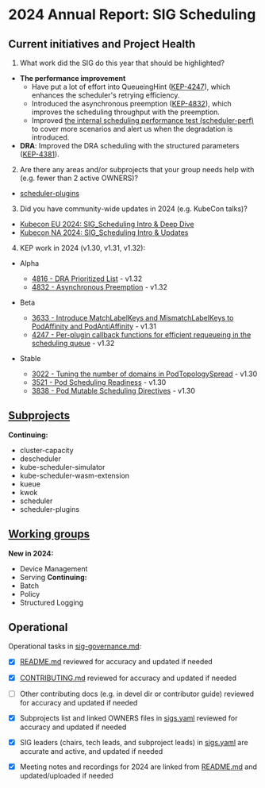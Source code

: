 # 2024 Annual Report: SIG Scheduling

## Current initiatives and Project Health

1. What work did the SIG do this year that should be highlighted?

<!--
   Some example items that might be worth highlighting:
   - Major KEP advancement
   - Important initiatives that aren't tracked via KEPs
   - Paying down significant tech debt
   - Governance and leadership changes
-->

- **The performance improvement**
  - Have put a lot of effort into QueueingHint ([KEP-4247](https://github.com/kubernetes/enhancements/tree/master/keps/sig-scheduling/4247-queueinghint)), which enhances the scheduler's retrying efficiency.
  - Introduced the asynchronous preemption ([KEP-4832](https://github.com/kubernetes/enhancements/tree/master/keps/sig-scheduling/4832-async-preemption)), which improves the scheduling throughput with the preemption.
  - Improved [the internal scheduling performance test (scheduler-perf)](https://github.com/kubernetes/kubernetes/tree/master/test/integration/scheduler_perf) to cover more scenarios and alert us when the degradation is introduced.
- **DRA**: Improved the DRA scheduling with the structured parameters ([KEP-4381](https://github.com/kubernetes/enhancements/tree/master/keps/sig-node/4381-dra-structured-parameters#kube-scheduler)).

2. Are there any areas and/or subprojects that your group needs help with (e.g. fewer than 2 active OWNERS)?

- [scheduler-plugins](https://github.com/kubernetes-sigs/scheduler-plugins/)

3. Did you have community-wide updates in 2024 (e.g. KubeCon talks)?

<!--
  Examples include links to email, slides, or recordings.
-->

- [Kubecon EU 2024: SIG_Scheduling Intro & Deep Dive](https://sched.co/1YhjR)
- [Kubecon NA 2024: SIG_Scheduling Intro & Updates](https://sched.co/1hovV)

4. KEP work in 2024 (v1.30, v1.31, v1.32):

  - Alpha
    - [4816 - DRA Prioritized List](https://github.com/kubernetes/enhancements/tree/master/keps/sig-scheduling/4816-dra-prioritized-list) - v1.32
    - [4832 - Asynchronous Preemption](https://github.com/kubernetes/enhancements/tree/master/keps/sig-scheduling/4832-async-preemption) - v1.32

  - Beta
    - [3633 - Introduce MatchLabelKeys and MismatchLabelKeys to PodAffinity and PodAntiAffinity](https://github.com/kubernetes/enhancements/tree/master/keps/sig-scheduling/3633-matchlabelkeys-to-podaffinity) - v1.31
    - [4247 - Per-plugin callback functions for efficient requeueing in the scheduling queue](https://github.com/kubernetes/enhancements/blob/master/keps/sig-scheduling/4247-queueinghint/README.md) - v1.32

  - Stable
    - [3022 - Tuning the number of domains in PodTopologySpread](https://github.com/kubernetes/enhancements/tree/master/keps/sig-scheduling/3022-min-domains-in-pod-topology-spread) - v1.30
    - [3521 - Pod Scheduling Readiness](https://github.com/kubernetes/enhancements/tree/master/keps/sig-scheduling/3521-pod-scheduling-readiness) - v1.30
    - [3838 - Pod Mutable Scheduling Directives](https://github.com/kubernetes/enhancements/tree/master/keps/sig-scheduling/3838-pod-mutable-scheduling-directives) - v1.30 

## [Subprojects](https://git.k8s.io/community/sig-scheduling#subprojects)


**Continuing:**
  - cluster-capacity
  - descheduler
  - kube-scheduler-simulator
  - kube-scheduler-wasm-extension
  - kueue
  - kwok
  - scheduler
  - scheduler-plugins

## [Working groups](https://git.k8s.io/community/sig-scheduling#working-groups)

**New in 2024:**
 - Device Management
 - Serving
**Continuing:**
 - Batch
 - Policy
 - Structured Logging

## Operational

Operational tasks in [sig-governance.md]:
- [x] [README.md] reviewed for accuracy and updated if needed
- [x] [CONTRIBUTING.md] reviewed for accuracy and updated if needed
- [ ] Other contributing docs (e.g. in devel dir or contributor guide) reviewed for accuracy and updated if needed
- [x] Subprojects list and linked OWNERS files in [sigs.yaml] reviewed for accuracy and updated if needed
- [x] SIG leaders (chairs, tech leads, and subproject leads) in [sigs.yaml] are accurate and active, and updated if needed
- [x] Meeting notes and recordings for 2024 are linked from [README.md] and updated/uploaded if needed


[CONTRIBUTING.md]: https://git.k8s.io/community/sig-scheduling/CONTRIBUTING.md
[sig-governance.md]: https://git.k8s.io/community/committee-steering/governance/sig-governance.md
[README.md]: https://git.k8s.io/community/sig-scheduling/README.md
[sigs.yaml]: https://git.k8s.io/community/sigs.yaml
[devel]: https://git.k8s.io/community/contributors/devel/README.md
